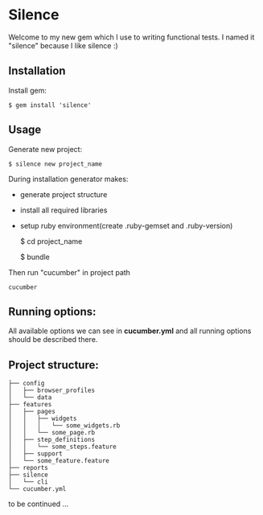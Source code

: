 # Silence

Welcome to my new gem which I use to writing functional tests. I named it "silence" because I like silence :)

## Installation

Install gem:

    $ gem install 'silence'


## Usage

Generate new project:

    $ silence new project_name

During installation generator makes:

* generate project structure
* install all required libraries
* setup ruby environment(create .ruby-gemset and .ruby-version)


    $ cd project_name

    $ bundle

Then run "cucumber" in project path
    
    cucumber

## Running options:

All available options we can see in **cucumber.yml** and all running options should be described there.

## Project structure:

```
├── config
│   ├── browser_profiles
│   └── data
├── features
│   ├── pages
│   │   ├── widgets
│   │   │   └── some_widgets.rb
│   │   └── some_page.rb
│   ├── step_definitions
│   │   └── some_steps.feature
│   ├── support
│   └── some_feature.feature
├── reports
├── silence
│   └── cli
└── cucumber.yml
```

to be continued ...

